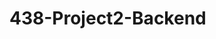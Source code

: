 # 438-Project2-Backend
<!-- 
Docker Notes (Alberto Rodriguez):
1) Make sure to move ot project root (where Dockerfile is) 

    - cd demo

2) Confirm the Dockerfile ENTRYPOINT is valid JSON 
    - tail -n +1 Dockerfile
        _ must end in " ENTRYPOINT ["java","-jar","app.jar"]" 

3) Rebuild a new Docker image (no cache)
    - ./gradlew bootJar

    Build image: 
        - docker build --no-cache --build-arg JAR_FILE='build/libs/demo-0.0.1-SNAPSHOT.jar' -t springboot-demo:clean .

4) Build the new image
    - docker run --rm -p 8080:8080 springboot-demo:clean
    -  check port :)

5) Test From another terminal
    - curl http://localhost:8080/
    - curl http://localhost:8080/greeting



->